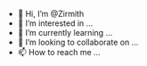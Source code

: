 - 👋 Hi, I’m @Zirmith
- 👀 I’m interested in ...
- 🌱 I’m currently learning ...
- 💞️ I’m looking to collaborate on ...
- 📫 How to reach me ...

<!---
Zirmith/Zirmith is a ✨ special ✨ repository because its `README.md` (this file) appears on your GitHub profile.
You can click the Preview link to take a look at your changes.
--->
